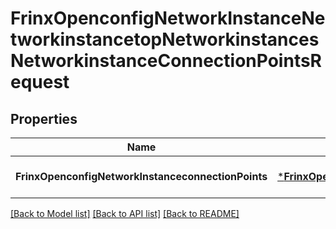# FrinxOpenconfigNetworkInstanceNetworkinstancetopNetworkinstancesNetworkinstanceConnectionPointsRequest

## Properties
Name | Type | Description | Notes
------------ | ------------- | ------------- | -------------
**FrinxOpenconfigNetworkInstanceconnectionPoints** | [***FrinxOpenconfigNetworkInstanceNetworkinstancetopNetworkinstancesNetworkinstanceConnectionPoints**](frinx.openconfig.network.instance.networkinstancetop.networkinstances.networkinstance.ConnectionPoints.md) |  | [optional] [default to null]

[[Back to Model list]](../README.md#documentation-for-models) [[Back to API list]](../README.md#documentation-for-api-endpoints) [[Back to README]](../README.md)


